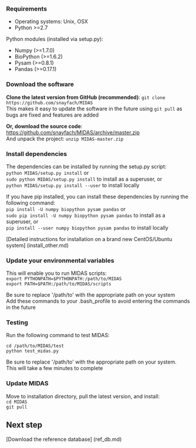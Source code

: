 ### Requirements

* Operating systems: Unix, OSX
* Python >=2.7

Python modules (installed via setup.py):

* Numpy (>=1.7.0)
* BioPython (>=1.6.2)
* Pysam (>=0.8.1)
* Pandas (>=0.17.1)

### Download the software

**Clone the latest version from GitHub (recommended)**:
`git clone https://github.com/snayfach/MIDAS`  
This makes it easy to update the software in the future using `git pull` as bugs are fixed and features are added

**Or, download the source code**: 
https://github.com/snayfach/MIDAS/archive/master.zip  
And unpack the project: `unzip MIDAS-master.zip`

### Install dependencies

The dependencies can be installed by running the setup.py script:  
`python MIDAS/setup.py install` or  
`sudo python MIDAS/setup.py install` to install as a superuser, or  
`python MIDAS/setup.py install --user` to install locally  

If you have pip installed, you can install these dependencies by running the following command:  
`pip install -U numpy biopython pysam pandas` or  
`sudo pip install -U numpy biopython pysam pandas` to install as a superuser, or  
`pip install --user numpy biopython pysam pandas` to install locally  

[Detailed instructions for installation on a brand new CentOS/Ubuntu system] (install_other.md)

### Update your environmental variables

This will enable you to run MIDAS scripts:  
`export PYTHONPATH=$PYTHONPATH:/path/to/MIDAS`  
`export PATH=$PATH:/path/to/MIDAS/scripts` 

Be sure to replace '/path/to' with the appropriate path on your system  
Add these commands to your .bash_profile to avoid entering the commands in the future

### Testing

Run the following command to test MIDAS:

`cd /path/to/MIDAS/test`  
`python test_midas.py`

Be sure to replace '/path/to' with the appropriate path on your system.  
This will take a few minutes to complete

### Update MIDAS
Move to installation directory, pull the latest version, and install:  
`cd MIDAS`  
`git pull`  

## Next step
[Download the reference database] (ref_db.md)
